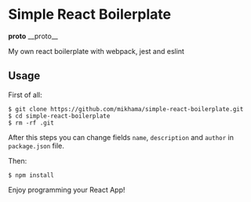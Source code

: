 # Simple React Boilerplate
__proto__
\_\_proto\_\_

My own react boilerplate with webpack, jest and eslint

## Usage

First of all:

```
$ git clone https://github.com/mikhama/simple-react-boilerplate.git
$ cd simple-react-boilerplate
$ rm -rf .git
```

After this steps you can change fields `name`, `description` and `author` in `package.json` file.

Then:

```
$ npm install
```

Enjoy programming your React App!
